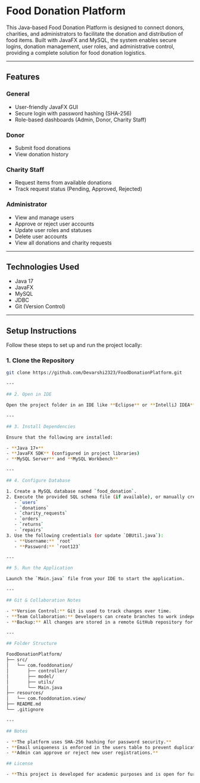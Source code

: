 # Food Donation Platform

This Java-based Food Donation Platform is designed to connect donors, charities, and administrators to facilitate the donation and distribution of food items. Built with JavaFX and MySQL, the system enables secure logins, donation management, user roles, and administrative control, providing a complete solution for food donation logistics.

---

## Features

### General
- User-friendly JavaFX GUI
- Secure login with password hashing (SHA-256)
- Role-based dashboards (Admin, Donor, Charity Staff)

### Donor
- Submit food donations
- View donation history

### Charity Staff
- Request items from available donations
- Track request status (Pending, Approved, Rejected)

### Administrator
- View and manage users
- Approve or reject user accounts
- Update user roles and statuses
- Delete user accounts
- View all donations and charity requests

---

## Technologies Used

- Java 17
- JavaFX
- MySQL
- JDBC
- Git (Version Control)

---

## Setup Instructions

Follow these steps to set up and run the project locally:

### 1. Clone the Repository
```bash
git clone https://github.com/Devarshi2323/FoodDonationPlatform.git

---

## 2. Open in IDE

Open the project folder in an IDE like **Eclipse** or **IntelliJ IDEA**.

---

## 3. Install Dependencies

Ensure that the following are installed:

- **Java 17+**
- **JavaFX SDK** (configured in project libraries)
- **MySQL Server** and **MySQL Workbench**

---

## 4. Configure Database

1. Create a MySQL database named `food_donation`.
2. Execute the provided SQL schema file (if available), or manually create the required tables such as:
   - `users`
   - `donations`
   - `charity_requests`
   - `orders`
   - `returns`
   - `repairs`
3. Use the following credentials (or update `DBUtil.java`):
   - **Username:** `root`
   - **Password:** `root123`

---

## 5. Run the Application

Launch the `Main.java` file from your IDE to start the application.

---

## Git & Collaboration Notes

- **Version Control:** Git is used to track changes over time.
- **Team Collaboration:** Developers can create branches to work independently and merge them into the main branch after testing or review.
- **Backup:** All changes are stored in a remote GitHub repository for recovery and collaboration.

---

## Folder Structure

FoodDonationPlatform/
├── src/
│   └── com.fooddonation/
│       ├── controller/
│       ├── model/
│       ├── utils/
│       └── Main.java
├── resources/
│   └── com.fooddonation.view/
├── README.md
└── .gitignore

---

## Notes

- **The platform uses SHA-256 hashing for password security.**
- **Email uniqueness is enforced in the users table to prevent duplicate accounts.**
- **Admin can approve or reject new user registrations.**

## License

- **This project is developed for academic purposes and is open for further development or improvement by future teams.**
